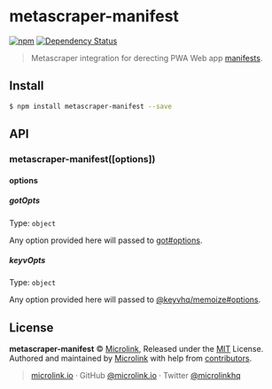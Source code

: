 # metascraper-manifest

[![npm](https://img.shields.io/npm/v/metascraper-manifest.svg?style=flat-square)](https://www.npmjs.com/package/metascraper-manifest)
[![Dependency Status](https://david-dm.org/microlinkhq/metascraper.svg?path=packages/metascraper-manifest&style=flat-square)](https://david-dm.org/microlinkhq/metascraper?path=packages/metascraper-manifest)

> Metascraper integration for derecting PWA Web app [manifests](https://developer.mozilla.org/en-US/docs/Web/Manifest).

## Install

```bash
$ npm install metascraper-manifest --save
```

## API

### metascraper-manifest([options])

#### options

##### gotOpts

Type: `object`

Any option provided here will passed to [got#options](https://github.com/sindresorhus/got#options).

##### keyvOpts

Type: `object`

Any option provided here will passed to [@keyvhq/memoize#options](https://github.com/microlinkhq/keyv/tree/master/packages/memoize#keyvoptions).

## License

**metascraper-manifest** © [Microlink](https://microlink.io), Released under the [MIT](https://github.com/microlinkhq/metascraper/blob/master/LICENSE.md) License.<br>
Authored and maintained by [Microlink](https://microlink.io) with help from [contributors](https://github.com/microlinkhq/metascraper/contributors).

> [microlink.io](https://microlink.io) · GitHub [@microlink.io](https://github.com/microlinkhq) · Twitter [@microlinkhq](https://twitter.com/microlinkhq)
